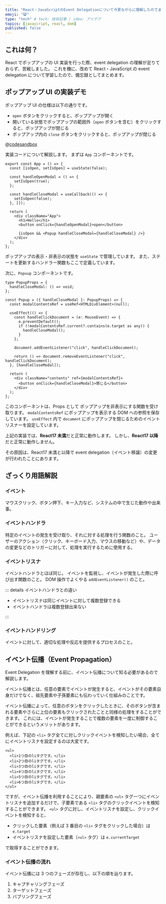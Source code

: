 ```yaml
---
title: "React・JavaScriptのEvent Delegationについて今更ながらに理解したのでまとめる"
emoji: "😸"
type: "tech" # tech: 技術記事 / idea: アイデア
topics: [javascript, react, dom]
published: false
---
```


## これは何？

React でポップアップの UI 実装を行った際、event delegation の理解が足りておらず、苦戦しました。
これを機に、改めて React・JavaScript の event delegation について学習したので、備忘録としてまとめます。

## ポップアップ UI の実装デモ

ポップアップ UI の仕様は以下の通りです。

- `open` ボタンをクリックすると、ポップアップが開く
- 開いている状態でポップアップの範囲外（`open` ボタンを含む）をクリックすると、ポップアップが閉じる
- ポップアップ内の `close` ボタンをクリックすると、ポップアップが閉じる

@[codesandbox](https://codesandbox.io/embed/react-v17wei-man-niokeruibentoderigesiyonnojian-zheng-q93pw8?fontsize=14&hidenavigation=1&theme=dark)

実装コードについて解説します。
まずは `App` コンポーネントです。

```tsx
export const App = () => {
  const [isOpen, setIsOpen] = useState(false);

  const handleOpenModal = () => {
    setIsOpen(true);
  };

  const handleCloseModal = useCallback(() => {
    setIsOpen(false);
  }, []);

  return (
    <div className="App">
      <h1>Hello</h1>
      <button onClick={handleOpenModal}>open</button>

      {isOpen && <Popup handleCloseModal={handleCloseModal} />}
    </div>
  );
};
```

ポップアップの表示・非表示の状態を `useState` で管理しています。
また、ステートを更新するハンドラー関数もここで定義しています。

次に、`Popuup` コンポーネントです。

```tsx
type PopupProps = {
  handleCloseModal: () => void;
};

const Popup = ({ handleCloseModal }: PopupProps) => {
  const modalContentsRef = useRef<HTMLDivElement>(null);

  useEffect(() => {
    const handleClickDocument = (e: MouseEvent) => {
      e.preventDefault();
      if (!modalContentsRef.current?.contains(e.target as any)) {
        handleCloseModal();
      }
    };

    document.addEventListener("click", handleClickDocument);

    return () => document.removeEventListener("click", handleClickDocument);
  }, [handleCloseModal]);

  return (
    <div className="contents" ref={modalContentsRef}>
      <button onClick={handleCloseModal}>閉じる</button>
    </div>
  );
};
```

このコンポーネントは、Props として ポップアップを非表示にする関数を受け取ります。
`modalContentsRef` にポップアップを表示する DOM への参照を保存しています。
`useEffect` 内で `document` にポップアップを閉じるためのイベントリスナーを設定しています。

上記の実装では、**React17 未満**だと正常に動作します。
しかし、**React17 以降**だと正常に動作しません。

その原因は、React17 未満と以降で event delegation（イベント移譲）の変更が行われたことにあります。

## ざっくり用語解説

### イベント

マウスクリック、ボタン押下、キー入力など、システムの中で生じた動作や出来事。

### イベントハンドラ

特定のイベントの発生を受け取り、それに対する処理を行う関数のこと。
ユーザーのアクション（クリック、キーボード入力、マウスの移動など）や、データの変更などのトリガーに対して、処理を実行するために使用する。

### イベントリスナ

イベントハンドラとほぼ同じ。
イベントを監視し、イベントが発生した際に呼び出す関数のこと。
DOM 操作でよくやる `addEventListener()` のこと。

::: details イベントハンドラとの違い

- イベントリスナは同じイベントに対して複数登録できる
- イベントハンドラは複数登録出来ない

:::

### イベントハンドリング

イベントに対して、適切な処理や反応を提供するプロセスのこと。

## イベント伝播（Event Propagation）

Event Delegation を理解する前に、イベント伝播について知る必要があるので解説します。

イベント伝播とは、任意の要素でイベントが発生すると、イベントがその要素自身だけでなく、祖先要素や子孫要素にも伝わっていく仕組みのことです。

イベント伝播によって、任意のボタンをクリックしたときに、そのボタンが含まれる要素やさらに上位の要素もクリックされたことと同様の処理をすることができます。
これには、イベントが発生することで複数の要素を一度に制御することができるというメリットがあります。

例えば、下記の `<li>` タグ全てに対しクリックイベントを検知したい場合、全てにイベントリスナを設定するのは大変です。

```tsx
<ul>
  <li>1つ目のliタグです。</li>
  <li>2つ目のliタグです。</li>
  <li>3つ目のliタグです。</li>
  <li>4つ目のliタグです。</li>
  <li>5つ目のliタグです。</li>
  <li>6つ目のliタグです。</li>
</ul>
```

ですが、イベント伝播を利用することにより、親要素の `<ul>` タグ一つにイベントリスナを追加するだけで、子要素である `<li>` タグのクリックイベントを検知することができます。
`<ul>` タグに対し、イベントリスナを設定し、クリックイベントを検知すると、

- クリックした要素（例えば 3 番目の `<li>` タグをクリックした場合）は `e.target`
- イベントリスナを設定した要素（`<ul>` タグ）は `e.currentTarget`

で取得することができます。

### イベント伝播の流れ

イベント伝播には 3 つのフェーズが存在し、以下の順を辿ります。

1. キャプチャリングフェーズ
2. ターゲットフェーズ
3. バブリングフェーズ
